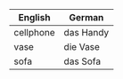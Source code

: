 | English | German |
|---------|--------|
| cellphone | das Handy |
| vase | die Vase |
| sofa | das Sofa |
